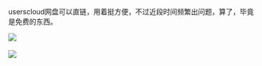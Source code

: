 userscloud网盘可以直链，用着挺方便，不过近段时间频繁出问题，算了，毕竟是免费的东西。

![](https://d1241.datatransfer.to/i/16519/b6j76bp8u4g7.jpg)　　

![](https://d1241.datatransfer.to/i/16519/byi435tur6q2.jpg)